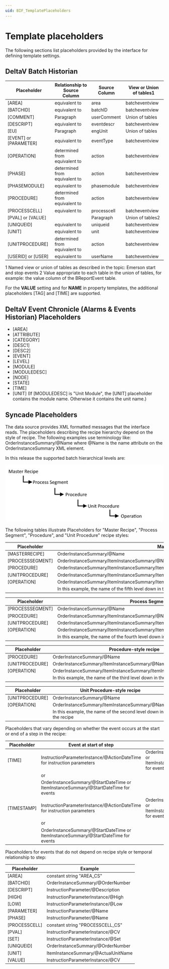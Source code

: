 ```yaml
---
uid: BIF_TemplatePlaceholders
---
```



# Template placeholders

<!-- Customized for DeltaV -->

The following sections list placeholders provided by the interface for defining template settings.

## DeltaV Batch Historian

| Placeholder | Relationship to Source Column | Source Column | View or Union of tables1 |
| ----------- | ----------------------------- | ------------- | ------------------------ |
| [AREA] | equivalent to | area | batcheventview |
| [BATCHID] | equivalent to | batchID | batcheventview |
| [COMMENT] | Paragraph | userComment | Union of tables |
| [DESCRIPT] | equivalent to | eventdescr | batcheventview |
| [EU] | Paragraph | engUnit | Union of tables |
| [EVENT] or [PARAMETER] | equivalent to | eventType | batcheventview |
| [OPERATION] | determined from equivalent to | action | batcheventview |
| [PHASE] | determined from equivalent to | action | batcheventview |
| [PHASEMODULE] | equivalent to | phasemodule | batcheventview |
| [PROCEDURE] | determined from equivalent to | action | batcheventview |
| [PROCESSCELL] | equivalent to | processcell | batcheventview |
| [PVAL] or [VALUE] |  | Paragraph | Union of tables2 | 
| [UNIQUEID] | equivalent to | uniqueid | batcheventview |
| [UNIT] | equivalent to | unit | batcheventview |
| [UNITPROCEDURE] | determined from equivalent to | action | batcheventview |
| [USERID] or [USER] | equivalent to | userName | batcheventview |

1 Named view or union of tables as described in the topic: Emerson start and stop events
2 Value appropriate to each table in the union of tables, for example: the value column of the BReportEvent table.

For the **VALUE** setting and for **NAME** in property templates, the additional placeholders [TAG] and [TIME] are supported.

## DeltaV Event Chronicle (Alarms & Events Historian) Placeholders

* [AREA]
* [ATTRIBUTE]
* [CATEGORY]
* [DESC1]
* [DESC2]
* [EVENT]
* [LEVEL]
* [MODULE]
* [MODULEDESC]
* [NODE]
* [STATE]
* [TIME]
* [UNIT] (If [MODULEDESC] is "Unit Module", the [UNIT] placeholder contains the module name. Otherwise it contains the unit name.)

## Syncade Placeholders

The data source provides XML formatted messages that the interface reads. The placeholders describing the recipe hierarchy depend on the style of recipe. The following examples use terminology like: OrderInstanceSummary/@Name where @Name is the name attribute on the OrderInstanceSummary XML element.

In this release the supported batch hierarchical levels are:

![Supportedbatchhierarchallevels](../images/Supportedbatchhierarchallevels.png)

The following tables illustrate Placeholders for "Master Recipe", "Process Segment", "Procedure", and "Unit Procedure" recipe styles:

| Placeholder | Master Recipe-style recipe |
| ----------- | -------------------------- |
| [MASTERRECIPE] | OrderInstanceSummary/@Name |
| [PROCESSSEGMENT] | OrderInstanceSummary/ItemInstanceSummary/@Name |
| [PROCEDURE] | OrderInstanceSummary/ItemInstanceSummary/ItemInstanceSummary/@Name |
| [UNITPROCEDURE] | OrderInstanceSummary/ItemInstanceSummary/ItemInstanceSummary/ItemInstanceSummary/@Name |
| [OPERATION] | OrderInstanceSummary/ItemInstanceSummary/ItemInstanceSummary/ItemInstanceSummary/ItemInstanceSummary/@Name |
|  |  In this example, the name of the fifth level down in the recipe

| Placeholder | Process Segment-style recipe | 
| ----------- | ---------------------------- |
| [PROCESSSEGMENT] | OrderInstanceSummary/@Name |
| [PROCEDURE] | OrderInstanceSummary/ItemInstanceSummary/@Name |
| [UNITPROCEDURE] | OrderInstanceSummary/ItemInstanceSummary/ItemInstanceSummary/@Name |
| [OPERATION] | OrderInstanceSummary/ItemInstanceSummary/ItemInstanceSummary/ItemInstanceSummary/@Name |
|   | In this example, the name of the fourth level down in the recipe |

| Placeholder | Procedure-style recipe |
| ----------- | ---------------------- |
| [PROCEDURE] | OrderInstanceSummary/@Name |
| [UNITPROCEDURE] | OrderInstanceSummary/ItemInstanceSummary/@Name |
| [OPERATION] | OrderInstanceSummary/ItemInstanceSummary/ItemInstanceSummary/@Name |
|  | In this example, the name of the third level down in the recipe |

| Placeholder | Unit Procedure-style recipe |
| ----------- | --------------------------- |
| [UNITPROCEDURE] | OrderInstanceSummary/@Name |
| [OPERATION] | OrderInstanceSummary/ItemInstanceSummary/@Name |
|   | In this example, the name of the second level down in the recipe |

Placeholders that vary depending on whether the event occurs at the start or end of a step in the recipe:

| Placeholder | Event at start of step | Event at end of step |
| ----------- | ---------------------- | -------------------- |
| [TIME] | InstructionParameterInstance/@ActionDateTime for instruction parameters | OrderInstanceSummary/@EndDateTime or ItemInstanceSummary/@EndDateTime for events |
| | or |  |
| | OrderInstanceSummary/@StartDateTime or ItemInstanceSummary/@StartDateTime for events | 
| [TIMESTAMP] | InstructionParameterInstance/@ActionDateTime for instruction parameters |   OrderInstanceSummary/@EndDateTime or ItemInstanceSummary/@EndDateTime for events   |
|  | or |
|  | OrderInstanceSummary/@StartDateTime or ItemInstanceSummary/@StartDateTime for events |  |

Placeholders for events that do not depend on recipe style or temporal relationship to step:

| Placeholder | Example |
| ----------- | ------- |
| [AREA] | constant string "AREA_CS" |
| [BATCHID] | OrderInstanceSummary/@OrderNumber |
| [DESCRIPT] | InstructionParameter/@Description |
| [HIGH] | InstructionParameterInstance/@High |
| [LOW] | InstructionParameterInstance/@Low |
| [PARAMETER] | InstructionParameter/@Name |
| [PHASE] | InstructionParameter/@Name |
| [PROCESSCELL] | constant string "PROCESSCELL_CS" |
| [PVAL] | InstructionParameterInstance/@CV |
| [SET] | InstructionParameterInstance/@Set |
| [UNIQUEID] | OrderInstanceSummary/@OrderNumber |
| [UNIT] | ItemInstanceSummary/@ActualUnitName |
| [VALUE] | InstructionParameterInstance/@CV |
